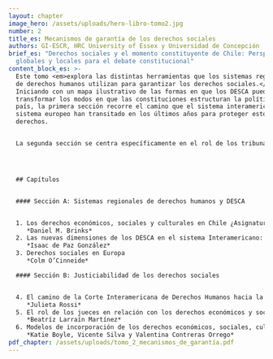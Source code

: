 ```yaml
---
layout: chapter
image_hero: /assets/uploads/hero-libro-tomo2.jpg
number: 2
title_es: Mecanismos de garantía de los derechos sociales
authors: GI-ESCR, HRC University of Essex y Universidad de Concepción
brief_es: "Derechos sociales y el momento constituyente de Chile: Perspectivas
  globales y locales para el debate constitucional"
content_block_es: >-
  Este tomo <em>explora las distintas herramientas que los sistemas regionales
  de derechos humanos utilizan para garantizar los derechos sociales.</em>
  Iniciando con un mapa ilustrativo de las formas en que los DESCA pueden
  transformar los modos en que las constituciones estructuran la política de un
  país, la primera sección recorre el camino que el sistema interamericano y el
  sistema europeo han transitado en los últimos años para proteger estos
  derechos.


  La segunda sección se centra específicamente en el rol de los tribunales –tanto regionales como nacionales– en la garantía de los derechos sociales: la denominada “justiciabilidad”. Aquí se presentan diversas posturas sobre el rol que los jueces pueden y deben tener en el respeto, protección y garantía de los derechos sociales, y los impactos que las diversas formas de incorporación del derecho internacional en la Constitución pueden tener sobre la función judicial.




  ## Capítulos


  #### Sección A: Sistemas regionales de derechos humanos y DESCA


  1. Los derechos económicos, sociales y culturales en Chile ¿Asignatura pendiente?
     *Daniel M. Brinks*
  2. Las nuevas dimensiones de los DESCA en el sistema Interamericano: Vectores imprescindibles para el proceso constituyente de Chile 2021
     *Isaac de Paz González*
  3. Derechos sociales en Europa
     *Colm O’Cinneide*

  #### Sección B: Justiciabilidad de los derechos sociales


  4. El camino de la Corte Interamericana de Derechos Humanos hacia la justiciabilidad directa de los DESCA y su impacto en los ordenamientos jurídicos nacionales
     *Julieta Rossi*
  5. El rol de los jueces en relación con los derechos económicos y sociales
     *Beatríz Larraín Martínez*
  6. Modelos de incorporación de los derechos económicos, sociales, culturales y ambientales: Aprendizajes para el proceso constituyente chileno
     *Katie Boyle, Vicente Silva y Valentina Contreras Orrego*
pdf_chapter: /assets/uploads/tomo_2_mecanismos_de_garantía.pdf
---
```

